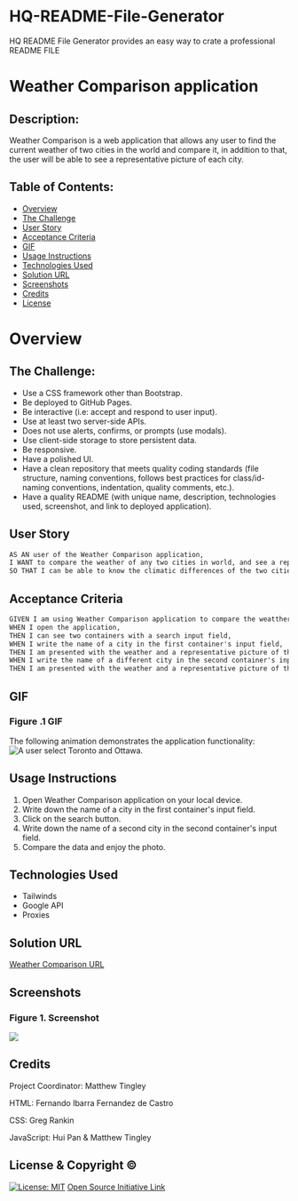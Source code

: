# HQ-README-File-Generator
HQ README File Generator provides an easy way to crate a professional README FILE 



# Weather Comparison application

  
## Description:

Weather Comparison is a web application that allows any user to find the current weather of two cities in the world and compare it, in addition to that, the user will be able to see a representative picture of each city.

 
## Table of Contents:

- [Overview](#Overview)
- [The Challenge](#The-Challenge)
- [User Story](#User-Story)
- [Acceptance Criteria](#Acceptance-Criteria)
- [GIF](#GIF)
- [Usage Instructions](#Usage-Instructions)
- [Technologies Used](#Technologies-Used)
- [Solution URL](#Solution-URL)
- [Screenshots](#Screenshots)
- [Credits](#Credits)
- [License](#License)


# Overview

## The Challenge:
- Use a CSS framework other than Bootstrap.
- Be deployed to GitHub Pages.
- Be interactive (i.e: accept and respond to user input).
- Use at least two server-side APIs.
- Does not use alerts, confirms, or prompts (use modals).
- Use client-side storage to store persistent data.
- Be responsive.
- Have a polished UI.
- Have a clean repository that meets quality coding standards (file         structure, naming conventions, follows best practices for class/id-naming conventions, indentation, quality comments, etc.).
- Have a quality README (with unique name, description, technologies used, screenshot, and link to deployed application). 


## User Story

```md
AS AN user of the Weather Comparison application, 
I WANT to compare the weather of any two cities in world, and see a representative picture of each city,
SO THAT I can be able to know the climatic differences of the two cities and have a clear idea about the each city.

```

## Acceptance Criteria

```md
GIVEN I am using Weather Comparison application to compare the weatther of two cities,
WHEN I open the application,
THEN I can see two containers with a search input field,
WHEN I write the name of a city in the first container's input field, 
THEN I am presented with the weather and a representative picture of that city,
WHEN I write the name of a different city in the second container's input field,
THEN I am presented with the weather and a representative picture of that city.

```

## GIF
### Figure .1 GIF

The following animation demonstrates the application functionality:
![A user select Toronto and Ottawa.](./assets/Images/WeatherApp.gif)


## Usage Instructions

1. Open Weather Comparison application on your local device.
2. Write down the name of a city in the first container's input field.
3. Click on the search button.
4. Write down the name of a second city in the second container's input field.
5. Compare the data and enjoy the photo.


## Technologies Used

- Tailwinds
- Google API
- Proxies


## Solution URL
[Weather Comparison URL](https://azukicoconut.github.io/ProjectBagEnd)


## Screenshots

### Figure 1. Screenshot
![](./assets/Images/Screenshot_ProjectBagEnd.png) 


## Credits

Project Coordinator: 
Matthew Tingley

HTML:
Fernando Ibarra Fernandez de Castro

CSS:
Greg Rankin

JavaScript:
Hui Pan & Matthew Tingley


## License & Copyright ©
  
[![License: MIT](https://img.shields.io/badge/License-MIT-yellow.svg)](https://opensource.org/licenses/MIT) [Open Source Initiative Link](https://opensource.org/licenses/MIT)
